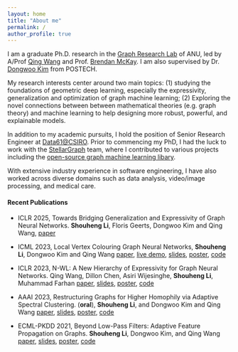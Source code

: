 ```yaml
---
layout: home
title: "About me"
permalink: /
author_profile: true
---
```


I am a graduate Ph.D. research in the [Graph Research Lab](https://graphlabanu.github.io/website/) of ANU, led by A/Prof [Qing Wang](https://graphlabanu.github.io/website/team/) and Prof. [Brendan McKay](https://graphlabanu.github.io/website/team/). 
I am also supervised by Dr. [Dongwoo Kim](https://dongwookim-ml.github.io/) from POSTECH.

My research interests center around two main topics: (1) studying the foundations of geometric deep learning, especially the expressivity, generalization and optimization of graph machine learning; (2) Exploring the novel connections between between mathematical theories (e.g. graph theory) and machine learning to help designing more robust, powerful, and explainable models.

In addition to my academic pursuits, I hold the position of Senior Research Engineer at [Data61@CSIRO](https://algorithm.data61.csiro.au/). Prior to commencing my PhD, I had the luck to work with the [StellarGraph](https://www.stellargraph.io/) team, where I contributed to various projects including the [open-source graph machine learning libary](https://www.stellargraph.io/library).

With extensive industry experience in software engineering, I have also worked across diverse domains such as data analysis, video/image processing, and medical care.

#### Recent Publications
- ICLR 2025, Towards Bridging Generalization and Expressivity of Graph Neural Networks. **Shouheng Li**, Floris Geerts, Dongwoo Kim and Qing Wang, [paper](https://arxiv.org/abs/2410.10051)

- ICML 2023, Local Vertex Colouring Graph Neural Networks,
  **Shouheng Li**, Dongwoo Kim and Qing Wang
  [paper](https://openreview.net/pdf?id=szL4HN4hkH), [live demo](/demo/local-vertex-colouring), [slides](https://github.com/seanli3/lvc/blob/main/LVC_ICML_2023_Slides.pdf), [poster](https://github.com/seanli3/lvc/blob/main/LVC_ICML_2023___Poster.pdf), [code](https://graphlabanu.github.io/website/code_datasets/)

- ICLR 2023, N-WL: A New Hierarchy of Expressivity for Graph Neural Networks. Qing Wang, Dillon Chen, Asiri Wijesinghe, **Shouheng Li**, Muhammad Farhan
  [paper](https://openreview.net/pdf?id=5cAI0qXxyv), [slides](https://github.com/seanli3/G3N/blob/master/ICLR_2023_Slides.pdf), [poster](https://github.com/seanli3/G3N/blob/master/ICLR_2023___Poster.pdf), [code](https://graphlabanu.github.io/website/code_datasets/)

- AAAI 2023, Restructuring Graphs for Higher Homophily via Adaptive Spectral Clustering. (**oral**), **Shouheng Li**, and Dongwoo Kim
  and Qing Wang [paper](https://arxiv.org/abs/2206.02386), [slides](https://github.com/seanli3/graph_restructure/blob/master/AAAI_Graph_Restructuring_Slides.pdf), [poster](https://github.com/seanli3/graph_restructure/blob/master/AAAI%202023%20poster%20(707%20%C3%97%201000%20mm).pdf), [code](https://graphlabanu.github.io/website/code_datasets/)

- ECML-PKDD 2021, Beyond Low-Pass Filters: Adaptive Feature Propagation on Graphs. **Shouheng Li**, Dongwoo Kim, and Qing Wang [paper](https://arxiv.org/abs/2103.14187), [slides](https://github.com/seanli3/asgat/blob/topk/PKDD2020_slides.pdf), [poster](https://github.com/seanli3/asgat/blob/topk/ASGAT%20Poster.pdf), [code](https://github.com/seanli3/asgat/tree/topk)
